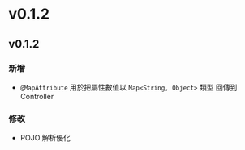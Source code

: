 # v0.1.2

## v0.1.2

### 新增

* `@MapAttribute` 用於把屬性數值以 `Map<String, Object>` 類型 回傳到 Controller

### 修改

* POJO 解析優化

